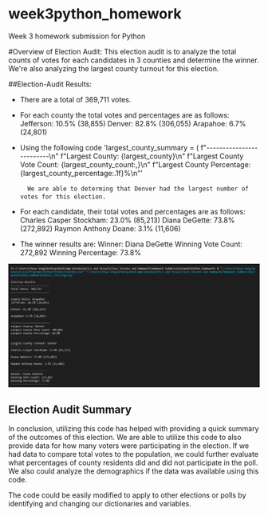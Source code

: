 # week3python_homework
Week 3 homework submission for Python

#Overview of Election Audit:
This election audit is to analyze the total counts of votes for each candidates in 3 counties and determine the winner. We're also analyzing the largest county turnout for this election. 

##Election-Audit Results:
- There are a total of 369,711 votes. 
- For each county the total votes and percentages are as follows: 
    Jefferson: 10.5% (38,855)
    Denver: 82.8% (306,055)
    Arapahoe: 6.7% (24,801)

    

- Using the following code 'largest_county_summary = (
        f"-------------------------\n"
        f"Largest County: {largest_county}\n"
        f"Largest County Vote Count: {largest_county_count:,}\n"
        f"Largest County Percentage: {largest_county_percentage:.1f}%\n"' 
        
        We are able to determing that Denver had the largest number of votes for this election. 

- For each candidate, their total votes and percentages are as follows: 
    Charles Casper Stockham: 23.0% (85,213)
    Diana DeGette: 73.8% (272,892)
    Raymon Anthony Doane: 3.1% (11,606)

- The winner results are: 
    Winner: Diana DeGette
    Winning Vote Count: 272,892
    Winning Percentage: 73.8%

![candidate_county_results_in_terminal.png](https://github.com/cvangx286/week3Python_homework/blob/main/resources/candidate_county_results_in_terminal.png?raw=true)

## Election Audit Summary
In conclusion, utilizing this code has helped with providing a quick summary of the outcomes of this election. We are able to utilize this code to also provide data for how many voters were participating in the election. If we had data to compare total votes to the population, we could further evaluate what percentages of county residents did and did not participate in the poll. We also could analyze the demographics if the data was available using this code. 

The code could be easily modified to apply to other elections or polls by identifying and changing our dictionaries and variables. 

